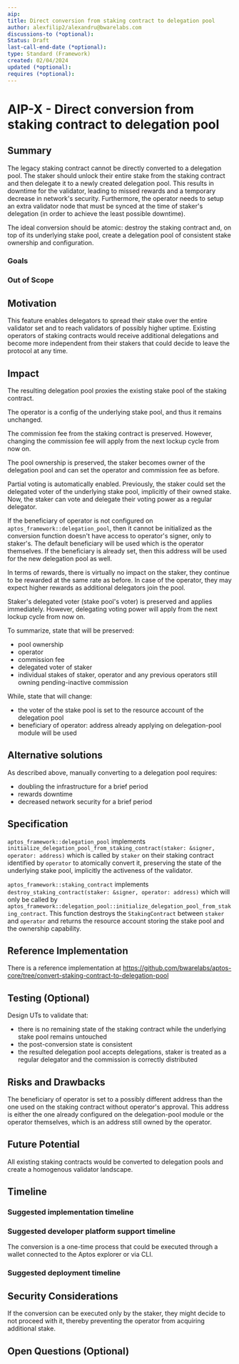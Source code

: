 ```yaml
---
aip:
title: Direct conversion from staking contract to delegation pool
author: alexfilip2/alexandru@bwarelabs.com
discussions-to (*optional):
Status: Draft
last-call-end-date (*optional):
type: Standard (Framework)
created: 02/04/2024
updated (*optional):
requires (*optional):
---
```


# AIP-X - Direct conversion from staking contract to delegation pool

## Summary

The legacy staking contract cannot be directly converted to a delegation pool. The staker should unlock their entire stake from the staking contract and then delegate it to a newly created delegation pool.
This results in downtime for the validator, leading to missed rewards and a temporary decrease in network's security.
Furthermore, the operator needs to setup an extra validator node that must be synced at the time of staker's delegation (in order to achieve the least possible downtime).

The ideal conversion should be atomic: destroy the staking contract and, on top of its underlying stake pool, create a delegation pool of consistent stake ownership and configuration.

### Goals

### Out of Scope

## Motivation

This feature enables delegators to spread their stake over the entire validator set and to reach validators of possibly higher uptime. Existing operators of staking contracts would receive additional delegations and become more independent from their stakers that could decide to leave the protocol at any time.

## Impact
The resulting delegation pool proxies the existing stake pool of the staking contract.

The operator is a config of the underlying stake pool, and thus it remains unchanged.

The commission fee from the staking contract is preserved. However, changing the commission fee will apply from the next lockup cycle from now on.

The pool ownership is preserved, the staker becomes owner of the delegation pool and can set the operator and commission fee as before.

Partial voting is automatically enabled. Previously, the staker could set the delegated voter of the underlying stake pool, implicitly of their owned stake. Now, the staker can vote and delegate their voting power as a regular delegator.

If the beneficiary of operator is not configured on `aptos_framework::delegation_pool`, then it cannot be initialized as the conversion function doesn't have access to operator's signer, only to staker's. The default beneficiary will be used which is the operator themselves.
If the beneficiary is already set, then this address will be used for the new delegation pool as well.

In terms of rewards, there is virtually no impact on the staker, they continue to be rewarded at the same rate as before. In case of the operator, they may expect higher rewards as additional delegators join the pool.

Staker's delegated voter (stake pool's voter) is preserved and applies immediately. However, delegating voting power will apply from the next lockup cycle from now on.

To summarize, state that will be preserved:
- pool ownership
- operator
- commission fee
- delegated voter of staker
- individual stakes of staker, operator and any previous operators still owning pending-inactive commission

While, state that will change:
- the voter of the stake pool is set to the resource account of the delegation pool
- beneficiary of operator: address already applying on delegation-pool module will be used

## Alternative solutions

As described above, manually converting to a delegation pool requires:
- doubling the infrastructure for a brief period
- rewards downtime
- decreased network security for a brief period

## Specification

`aptos_framework::delegation_pool` implements `initialize_delegation_pool_from_staking_contract(staker: &signer, operator: address)` which is called by `staker` on their staking contract identified by `operator` to atomically convert it, preserving the state of the underlying stake pool, implicitly the activeness of the validator.

`aptos_framework::staking_contract` implements `destroy_staking_contract(staker: &signer, operator: address)` which will only be called by `aptos_framework::delegation_pool::initialize_delegation_pool_from_staking_contract`. This function destroys the `StakingContract` between `staker` and `operator` and returns the resource account storing the stake pool and the ownership capability.

## Reference Implementation

There is a reference implementation at https://github.com/bwarelabs/aptos-core/tree/convert-staking-contract-to-delegation-pool

## Testing (Optional)

Design UTs to validate that:
- there is no remaining state of the staking contract while the underlying stake pool remains untouched
- the post-conversion state is consistent
- the resulted delegation pool accepts delegations, staker is treated as a regular delegator and the commission is correctly distributed

## Risks and Drawbacks

The beneficiary of operator is set to a possibly different address than the one used on the staking contract without operator's approval. This address is either the one already configured on the delegation-pool module or the operator themselves, which is an address still owned by the operator.

## Future Potential

All existing staking contracts would be converted to delegation pools and create a homogenous validator landscape.

## Timeline

### Suggested implementation timeline

### Suggested developer platform support timeline

The conversion is a one-time process that could be executed through a wallet connected to the Aptos explorer or via CLI.

### Suggested deployment timeline

## Security Considerations

If the conversion can be executed only by the staker, they might decide to not proceed with it, thereby preventing the operator from acquiring additional stake.

## Open Questions (Optional)
